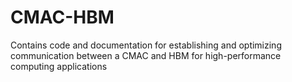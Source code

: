 # CMAC-HBM
Contains code and documentation for establishing and optimizing communication between a CMAC and HBM for high-performance computing applications
